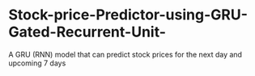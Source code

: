 # Stock-price-Predictor-using-GRU-Gated-Recurrent-Unit-
A GRU (RNN) model that can predict stock prices for the next day and upcoming 7 days 
